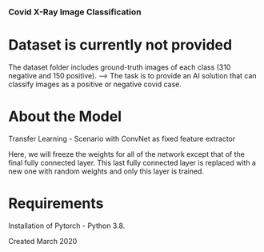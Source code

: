 ### Covid X-Ray Image Classification

# Dataset is currently not provided
The dataset folder includes ground-truth images of each class (310 negative and 150 positive). --> 
The task is to provide an AI solution that can classify images as a positive or negative covid case.

# About the Model
Transfer Learning - Scenario with ConvNet as fixed feature extractor

Here, we will freeze the weights for all of the network except that of the final fully connected layer. This last fully connected layer is replaced with a new one with random weights and only this layer is trained.

# Requirements
Installation of Pytorch - Python 3.8.

Created March 2020
